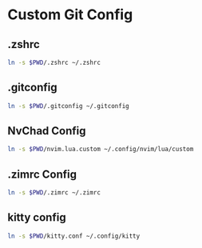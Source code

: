 # Custom Git Config

## .zshrc

```bash
ln -s $PWD/.zshrc ~/.zshrc
```

## .gitconfig

```bash
ln -s $PWD/.gitconfig ~/.gitconfig
```

## NvChad Config

```bash
ln -s $PWD/nvim.lua.custom ~/.config/nvim/lua/custom
```

## .zimrc Config

```bash
ln -s $PWD/.zimrc ~/.zimrc
```

## kitty config

```bash
ln -s $PWD/kitty.conf ~/.config/kitty
```
